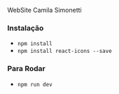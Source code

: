 WebSite Camila Simonetti

### Instalação
- `npm install`
- `npm install react-icons --save`

### Para Rodar
- `npm run dev`

